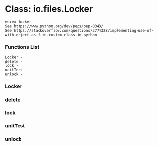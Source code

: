 # Class: io.files.Locker



    
    Mutex locker  
    See https://www.python.org/dev/peps/pep-0343/  
    See https://stackoverflow.com/questions/3774328/implementing-use-of-with-object-as-f-in-custom-class-in-python  
      
      
      

### Functions List

    Locker - 
    delete - 
    lock - 
    unitTest - 
    unlock - 

### Locker




    
      


### delete




    


### lock




    


### unitTest




    


### unlock




    


